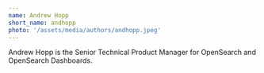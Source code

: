 ```yaml
---
name: Andrew Hopp
short_name: andhopp
photo: '/assets/media/authors/andhopp.jpeg'
---
```


Andrew Hopp is the Senior Technical Product Manager for OpenSearch and OpenSearch Dashboards. 
